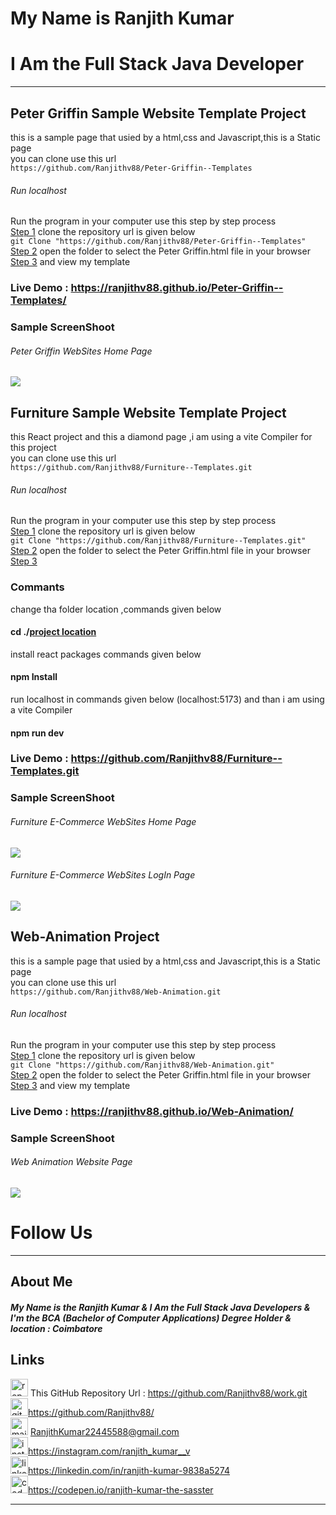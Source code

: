 # My Name is Ranjith Kumar
# I Am the Full Stack Java Developer 
---
## Peter Griffin Sample Website Template Project 
this is a sample page that usied by a html,css and Javascript,this is a Static page<br>
you can clone use this url<br>
`https://github.com/Ranjithv88/Peter-Griffin--Templates` <br> 
###### Run localhost
Run the program in your computer use this step by step process<br>
<u>Step 1</u>
clone the repository url is given below<br>
`git Clone "https://github.com/Ranjithv88/Peter-Griffin--Templates"` <br> 
<u>Step 2</u>
open the folder to select the Peter Griffin.html file in your browser<br>
<u>Step 3</u>
and view my template <br>
### Live Demo : <https://ranjithv88.github.io/Peter-Griffin--Templates/>
### Sample ScreenShoot 
###### Peter Griffin WebSites Home Page <br>
![](https://raw.githubusercontent.com/Ranjithv88/work/refs/heads/master/Peter-Griffin-%20Templates/ScreenShot/Peter%20Griffin%20Sample%20page%20.png)
---
## Furniture Sample Website Template Project
this React project and this a diamond page ,i am using a vite Compiler for this project <br>
you can clone use this url<br>
`https://github.com/Ranjithv88/Furniture--Templates.git` <br> 
###### Run localhost
Run the program in your computer use this step by step process<br>
<u>Step 1</u>
clone the repository url is given below<br>
`git Clone "https://github.com/Ranjithv88/Furniture--Templates.git"` <br> 
<u>Step 2</u>
open the folder to select the Peter Griffin.html file in your browser<br>
<u>Step 3</u><br>
### Commants
change tha folder location ,commands given below<br>
#### cd ./<u>project location</u>
install react packages commands given below<br>
#### npm Install 
run localhost in commands given below (localhost:5173) and than i am using a vite Compiler <br>
#### npm run dev
### Live Demo : <https://github.com/Ranjithv88/Furniture--Templates.git>
### Sample ScreenShoot 
###### Furniture E-Commerce WebSites Home Page <br>
![](https://raw.githubusercontent.com/Ranjithv88/work/refs/heads/master/Furniture--Templates/ScreenShot/Furniture%20Home%20sample%20.png)
###### Furniture E-Commerce WebSites LogIn Page <br>
![](https://raw.githubusercontent.com/Ranjithv88/work/refs/heads/master/Furniture--Templates/ScreenShot/Furniture%20LogIn%20page%20sample.png)
---
## Web-Animation Project 
this is a sample page that usied by a html,css and Javascript,this is a Static page<br>
you can clone use this url<br>
`https://github.com/Ranjithv88/Web-Animation.git` <br> 
###### Run localhost
Run the program in your computer use this step by step process<br>
<u>Step 1</u>
clone the repository url is given below<br>
`git Clone "https://github.com/Ranjithv88/Web-Animation.git"` <br> 
<u>Step 2</u>
open the folder to select the Peter Griffin.html file in your browser<br>
<u>Step 3</u>
and view my template <br>
### Live Demo : <https://ranjithv88.github.io/Web-Animation/>
### Sample ScreenShoot 
###### Web Animation Website Page <br>
![](https://github.com/Ranjithv88/work/blob/master/Web-Animation/screenshot/Web-Animaton%20ScreenShot.png)
---
# Follow Us
---
## About Me 
##### My Name is the Ranjith Kumar & I Am the Full Stack Java Developers & I'm the BCA (Bachelor of Computer Applications) Degree Holder & location : Coimbatore 

## Links 
<img width="28" height="28" src="https://img.icons8.com/ios/50/repository.png" alt="repository"/> This GitHub Repository Url : <https://github.com/Ranjithv88/work.git> <br>
<img width="28" height="28" src="https://img.icons8.com/glyph-neue/64/github.png" alt="github"/><https://github.com/Ranjithv88/> <br>
<img width="28" height="28" src="https://img.icons8.com/cotton/28/mail.png" alt="mail"/> <RanjithKumar22445588@gmail.com> <br>
<img width="28" height="28" src="https://img.icons8.com/fluency/50/instagram-new.png" alt="instagram-new"/><https://instagram.com/ranjith_kumar__v> <br>
<img width="28" height="28" src="https://img.icons8.com/color/50/linkedin.png" alt="linkedin"/><https://linkedin.com/in/ranjith-kumar-9838a5274> <br>
<img width="28" height="28" src="https://img.icons8.com/ios-filled/50/codepen.png" alt="codepen"/><https://codepen.io/ranjith-kumar-the-sasster> <br>

---

